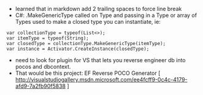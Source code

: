* learned that in markdown add 2 trailing spaces to force line break  
* C#: .MakeGenericType called on Type and passing in a Type or array of Types used to make a closed type you can instantiate, ie:

```
var collectionType = typeof(List<>);
var itemType = typeof(String);
var closedType = collectionType.MakeGenericType(itemType);
var instance = Activator.CreateInstance(closedType);
```

* need to look for plugin for VS that lets you reverse engineer db into pocos and dbcontext.
* That would be this project: EF Reverse POCO Generator [ http://visualstudiogallery.msdn.microsoft.com/ee4fcff9-0c4c-4179-afd9-7a2fb90f5838 ]

